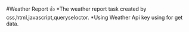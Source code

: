 #Weather Report 👍
*The weather report task created by css,html,javascript,queryseloctor.
*Using Weather Api key using for get data.
